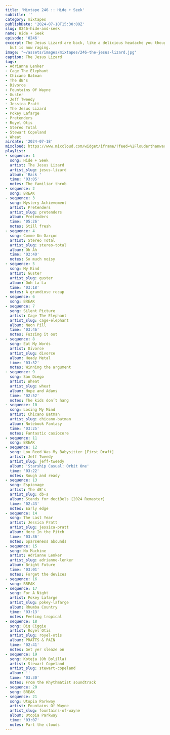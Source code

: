 ```yaml
---
title: 'Mixtape 246 :: Hide + Seek'
subtitle: ''
category: mixtapes
publishDate: '2024-07-18T15:30:00Z'
slug: 0246-hide-and-seek
name: Hide + Seek
episode: '0246'
excerpt: The Jesus Lizard are back, like a delicious headache you thought was gone
  but is now raging.
image: "~/assets/images/mixtapes/246-the-jesus-lizard.jpg"
caption: The Jesus Lizard
tags:
- Adrianne Lenker
- Cage The Elephant
- Chicano Batman
- The dB's
- Divorce
- Fountains Of Wayne
- Guster
- Jeff Tweedy
- Jessica Pratt
- The Jesus Lizard
- Pokey Lafarge
- Pretenders
- Royel Otis
- Stereo Total
- Stewart Copeland
- Wheat
airdate: '2024-07-18'
mixcloud: https://www.mixcloud.com/widget/iframe/?feed=%2Flouderthanwar%2Fthe-mixtape-246-hide-seek-2024-07-18%2F&hide_artwork=1&hide_cover=1
playlist:
- sequence: 1
  song: Hide + Seek
  artist: The Jesus Lizard
  artist_slug: jesus-lizard
  album: 'Rack '
  time: '03:05'
  notes: The familiar throb
- sequence: 2
  song: BREAK
- sequence: 3
  song: Mystery Achievement
  artist: Pretenders
  artist_slug: pretenders
  album: Pretenders
  time: '05:26'
  notes: Still fresh
- sequence: 4
  song: Comme Un Garçon
  artist: Stereo Total
  artist_slug: stereo-total
  album: Oh Ah
  time: '02:40'
  notes: So much noisy
- sequence: 5
  song: My Kind
  artist: Guster
  artist_slug: guster
  album: Ooh La La
  time: '03:18'
  notes: A grandiose recap
- sequence: 6
  song: BREAK
- sequence: 7
  song: Silent Picture
  artist: Cage The Elephant
  artist_slug: cage-elephant
  album: Neon Pill
  time: '03:46'
  notes: Fuzzing it out
- sequence: 8
  song: Eat My Words
  artist: Divorce
  artist_slug: divorce
  album: Heady Metal
  time: '03:32'
  notes: Winning the argument
- sequence: 9
  song: San Diego
  artist: Wheat
  artist_slug: wheat
  album: Hope and Adams
  time: '02:52'
  notes: The kids don’t hang
- sequence: 10
  song: Losing My Mind
  artist: Chicano Batman
  artist_slug: chicano-batman
  album: Notebook Fantasy
  time: '03:25'
  notes: Fantastic casiocore
- sequence: 11
  song: BREAK
- sequence: 12
  song: Lou Reed Was My Babysitter [First Draft]
  artist: Jeff Tweedy
  artist_slug: jeff-tweedy
  album: 'Starship Casual: Orbit One'
  time: '03:22'
  notes: Rough and ready
- sequence: 13
  song: Espionage
  artist: The dB's
  artist_slug: db-s
  album: Stands for deciBels [2024 Remaster]
  time: '02:43'
  notes: Early edge
- sequence: 14
  song: The Last Year
  artist: Jessica Pratt
  artist_slug: jessica-pratt
  album: Here In the Pitch
  time: '03:36'
  notes: Sparseness abounds
- sequence: 15
  song: No Machine
  artist: Adrianne Lenker
  artist_slug: adrianne-lenker
  album: Bright Future
  time: '03:01'
  notes: Forget the devices
- sequence: 16
  song: BREAK
- sequence: 17
  song: For A Night
  artist: Pokey Lafarge
  artist_slug: pokey-lafarge
  album: Rhumba Country
  time: '03:13'
  notes: Feeling tropical
- sequence: 18
  song: Big Ciggie
  artist: Royel Otis
  artist_slug: royel-otis
  album: PRATTS & PAIN
  time: '02:41'
  notes: Get yer sleaze on
- sequence: 19
  song: Koteja (Oh Bolilla)
  artist: Stewart Copeland
  artist_slug: stewart-copeland
  album: ''
  time: '03:30'
  notes: From the Rhythmatist soundtrack
- sequence: 20
  song: BREAK
- sequence: 21
  song: Utopia Parkway
  artist: Fountains Of Wayne
  artist_slug: fountains-of-wayne
  album: Utopia Parkway
  time: '03:07'
  notes: Part the clouds
---
```



